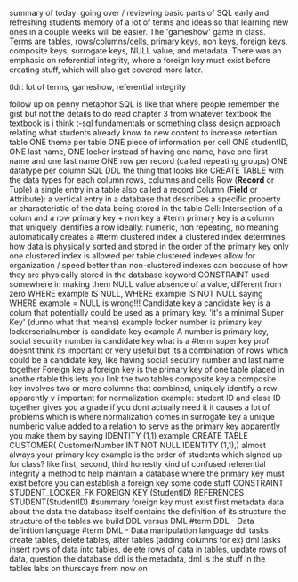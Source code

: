summary of today: going over / reviewing basic parts of SQL early and refreshing students memory of a lot of terms and ideas so that learning new ones in a couple weeks will be easier. The 'gameshow' game in class. Terms are tables, rows/columns/cells, primary keys, non keys, foreign keys, composite keys, surrogate keys, NULL value, and metadata. There was an emphasis on referential integrity, where a foreign key must exist before creating stuff, which will also get covered more later.

tldr: lot of terms, gameshow, referential integrity


follow up on penny metaphor
	SQL is like that where people remember the gist but not the details
to do
	read chapter 3 from whatever textbook
	the textbook is i think t-sql fundamentals or something
class design approach
	relating what students already know to new content to increase retention
table
	ONE theme per table
	ONE piece of information per cell
		ONE studentID, ONE last name, ONE locker
		instead of having one name, have one first name and one last name
	ONE row per record (called repeating groups)
	ONE datatype per column
SQL DDL
	the thing that looks like CREATE TABLE with the data types for each column
rows, columns and cells
	Row (**Record** or Tuple) a single entry in a table
		also called a record
	Column (**Field** or Attribute): a vertical entry in a database that describes a specific property or characteristic of the data being stored in the table
	Cell: Intersection of a colum and a row
primary key + non key
	a #term primary key is a column that uniquely identifies a row
	ideally: numeric, non repeating, no meaning
	automatically creates a #term clustered index
		a clustered index determines how data is physically sorted and stored in the order of the primary key
		only one clustered index is allowed per table
		clustered indexes allow for organization / speed better than non-clustered indexes can because of how they are physically stored in the database
	keyword CONSTRAINT used somewhere in making them
NULL value
	absence of a value, different from zero
	WHERE example IS NULL, WHERE example IS NOT NULL
	saying WHERE example = NULL is wrong!!!
Candidate key
	a candidate key is a colum that potentially could be used as a primary key. 'it's a minimal Super Key' (dunno what that means)
	example
		locker number is primary key
		lockerserialnumber is candidate key
	example
		A number is primary key, social security number is candidate key
	what is a #term super key
		prof doesnt think its important or very useful but its a combination of rows which could be a candidate key, like having social secutiry number and last name together
Foreign key
	a foreign key is the primary key of one table placed in anothe rtable
	this lets you link the two tables
composite key
	a composite key involves two or more columns that combined, uniquely identify a row
	apparently v iimportant for normalization
	example: student ID and class ID together gives you a grade
	if you dont actually need it it causes a lot of problems which is where normalization comes in
surrogate key
	a unique numberic value added to a relation to serve as the primary key
	apparently you make them by saying IDENTITY (1,1)
	example
		CREATE TABLE CUSTOMER( CustomerNumber INT NOT NULL IDENTITY (1,1),)
	almost always your primary key
	example is the order of students which signed up for class? like first, second, third
	honestly kind of confused
referential integrity
	a method to help maintain a database where the primary key must exist before you can establish a foreign key
	some code stuff
		CONSTRAINT STUDENT_LOCKER_FK FOREIGN KEY (StudentID) REFERENCES STUDENT(StudentID)
	#summary foreign key must exist first 
metadata
	data about the data
	the database itself contains the definition of its structure
	the structure of the tables we build
DDL versus DML
	#term DDL - Data definition language
	#term DML - Data manipulation language
	ddl tasks
		create tables, delete tables, alter tables (adding columns for ex)
	dml tasks
		insert rows of data into tables, delete rows of data in tables, update rows of data, question the database
	ddl is the metadata, dml is the stuff in the tables
labs on thursdays from now on